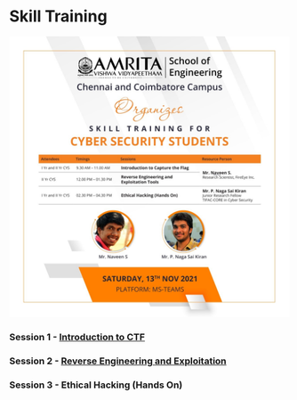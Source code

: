 # Skill Training

<p align="center">
<img src="https://github.com/Amrita-TIFAC-Cyber-Blockchain/CTF-Resources/blob/main/Nov%2013%202021/Skill_Mapping_13112021.jpeg" width="700"/>
</p>

### Session 1 - [Introduction to CTF](https://amrita-tifac-cyber-blockchain.github.io/CTF-Resources/Nov%2013%202021/Session%20One/)
### Session 2 - [Reverse Engineering and Exploitation](https://amrita-tifac-cyber-blockchain.github.io/CTF-Resources/Nov%2013%202021/Session%20Two/)
### Session 3 - Ethical Hacking (Hands On)


